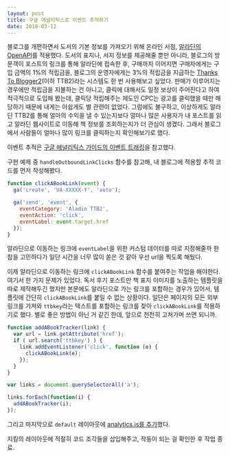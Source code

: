 ```yaml
---
layout: post
title: 구글 애널리틱스로 이벤트 추적하기
date: 2018-03-12
---
```


블로그를 개편하면서 도서의 기본 정보를 가져오기 위해 온라인 서점, [알라딘의 OpenAPI](http://blog.aladin.co.kr/openapi/6695306)를 적용했다. 도서의 표지나, 서지 정보를 제공해줄 뿐만 아니라, 블로그의 방문객이 포스트의 링크를 통해 알라딘에 접속한 후, 구매까지 이어지면 구매자에게는 구입 금액의 1%의 적립금을, 블로그의 운영자에게는 3%의 적립금을 지급하는 [Thanks To Blogger2](http://blog.aladin.co.kr/ttb/category/18642551)(이하 TTB2)라는 시스템도 한 번 사용해보고 싶었다. 판매가 이루어지는 경우에만 적립금을 지불하는 건 아니고, 클릭에 대해서도 일정 보상이 주어진다고 하여 적극적으로 도입해 봤는데, 클릭당 적립해주는 제도인 CPC는 광고를 클릭했을 때만 해당하기 때문에 내게는 아쉽게도 별 관련이 없었다. 그럼에도 불구하고, 이상하게도 알라딘 TTB2를 통해 얼마의 수익을 낼 수 있는지보다 얼마나 많은 사용자가 내 포스트를 읽고 알라딘 웹사이트로 이동해 책 정보를 조회하는지가 더 관심이 생겼다. 그래서 블로그에서 사람들이 얼마나 많이 링크를 클릭하는지 확인해보기로 했다.

이벤트 추적은 [구글 애널리틱스 가이드의 이벤트 트래킹](https://developers.google.com/analytics/devguides/collection/analyticsjs/events)을 참고했다.

구현 예제 중 `handleOutboundLinkClicks` 함수를 참고해, 내 블로그에 적용할 추적 코드를 먼저 작성해봤다.

```js
function clickABookLink(event) {
  ga('create', 'UA-XXXXX-Y', 'auto');

  ga('send', 'event', {
    eventCategory: 'Aladin TTB2',
    eventAction: 'click',
    eventLabel: event.target.href
  });
}
```

알라딘으로 이동하는 링크에 `eventLabel`을 위한 커스텀 데이터를 따로 지정해줄까 한참을 고민하다가 일단 시간을 너무 많이 쏟은 것 같아 우선 url을 찍도록 해뒀다.

이제 알라딘으로 이동하는 링크에 `clickABookLink` 함수를 붙여주는 작업을 해야한다. 여기서 한 가지 문제가 있었다. 독서 후기 포스트만 책 표지 이미지를 노출하는 템플릿을 따로 제작해두긴 했지만 본문에도 알라딘으로 가는 링크를 포함하는 경우가 있어서, 템플릿에 간단히 `clickABookLink`를 붙일 수 없는 상황이다. 일단은 페이지의 모든 외부링크를 가져와 `ttbkey`라는 텍스트를 포함하는 링크를 찾아 `clickABookLink`를 적용하기로 했다. 별로 좋은 방법이 아닌 거 같긴 한데, 앞으로 천천히 고쳐가며 쓰면 되니까.

```js
function addABookTracker(link) {
  var url = link.getAttribute('href');
  if ( url.search('ttbkey') ) {
    link.addEventListener('click', function (e) {
      clickABookLink(e);
    });
  }
}

var links = document.querySelectorAll('a');

links.forEach(function(i) {
  addABookTracker(i);
});
```

그리고 마지막으로 `default` 레이아웃에 [analytics.js를 추가](https://developers.google.com/analytics/devguides/collection/analyticsjs/)했다.

지킬의 레이아웃에 적절히 코드 조각들을 삽입해주고, 작동이 되는 걸 확인한 후 작업 종료.
